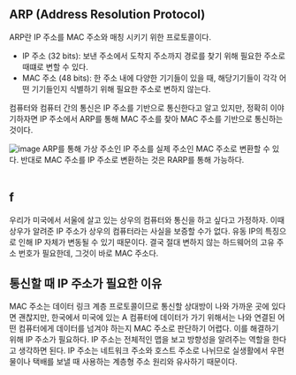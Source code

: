 ## ARP (Address Resolution Protocol)
ARP란 IP 주소를 MAC 주소와 매칭 시키기 위한 프로토콜이다.

- IP 주소 (32 bits): 보낸 주소에서 도착지 주소까지 경로를 찾기 위해 필요한 주소로 때떄로 변할 수 있다. 
- MAC 주소 (48 bits): 한 주소 내에 다양한 기기들이 있을 때, 해당기기들이 각각 어떤 기기들인지 식별하기 위해 필요한 주소로 변하지 않는다. 

컴퓨터와 컴퓨터 간의 통신은 IP 주소를 기반으로 통신한다고 알고 있지만, 정확히 이야기하자면 IP 주소에서 ARP를 통해 MAC 주소를 찾아 MAC 주소를 기반으로 통신하는 것이다.

![image](https://thebook.io/img/080326/105.jpg)
ARP를 통해 가상 주소인 IP 주소를 실제 주소인 MAC 주소로 변환할 수 있다. 반대로 MAC 주소를 IP 주소로 변환하는 것은 RARP를 통해 가능하다. 
<br>
<br>

## f 
우리가 미국에서 서울에 살고 있는 상우의 컴퓨터와 통신을 하고 싶다고 가정하자. 이때 상우가 알려준 IP 주소가 상우의 컴퓨터라는 사실을 보증할 수가 없다. 유동 IP의 특징으로 인해 IP 자체가 변동될 수 있기 때문이다. 결국 절대 변하지 않는 하드웨어의 고유 주소 번호가 필요한데, 그것이 바로 MAC 주소다.

## 통신할 때 IP 주소가 필요한 이유
MAC 주소는 데이터 링크 계층 프로토콜이므로 통신할 상대방이 나와 가까운 곳에 있다면 괜찮지만, 한국에서 미국에 있는 A 컴퓨터에 데이터가 가기 위해서는 나와 연결된 어떤 컴퓨터에게 데이터를 넘겨야 하는지 MAC 주소로 판단하기 어렵다. 이를 해결하기 위해 IP 주소가 필요하다. IP 주소는 전체적인 맵을 보고 방향성을 알려주는 역할을 한다고 생각하면 된다. IP 주소는 네트워크 주소와 호스트 주소로 나뉘므로 실생활에서 우편물이나 택배를 보낼 때 사용하는 계층형 주소 원리와 유사하기 때문이다.